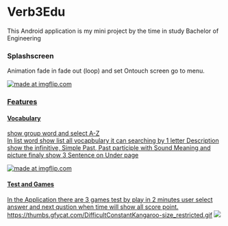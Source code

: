 # Verb3Edu
This Android application is my mini project by the time in study Bachelor of Engineering

### Splashscreen
Animation fade in fade out (loop) and set Ontouch screen go to menu.

<a href="https://thumbs.gfycat.com/SmoggyAnyAmericantoad-size_restricted.gif" height="200px">
<img src="https://thumbs.gfycat.com/SmoggyAnyAmericantoad-size_restricted.gif" title="made at imgflip.com"/>

### Features
#### Vocabulary
show group word and select A-Z  
In list word show list all vocapbulary it can searching by 1 letter
Description
show the infinitive, Simple Past, Past participle with Sound
Meaning and picture
finaly show 3 Sentence on Under page

<a href="https://thumbs.gfycat.com/RipeHarmoniousHorse-size_restricted.gif" height="200px">
<img src="https://thumbs.gfycat.com/RipeHarmoniousHorse-size_restricted.gif" title="made at imgflip.com"/>

#### Test and Games
In the Application there are 3 games test by play in 2 minutes 
user select answer and next qustion when time will show all score point.
https://thumbs.gfycat.com/DifficultConstantKangaroo-size_restricted.gif
<a href="https://thumbs.gfycat.com/DifficultConstantKangaroo-size_restricted.gif">
<img src="https://thumbs.gfycat.com/DifficultConstantKangaroo-size_restricted.gif"/>

